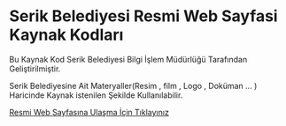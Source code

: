 # Serik Belediyesi Resmi Web Sayfasi Kaynak Kodları

<p>Bu Kaynak Kod Serik Belediyesi Bilgi İşlem Müdürlüğü Tarafından Geliştirilmiştir.</p>
<p>Serik Belediyesine Ait Materyaller(Resim , film , Logo , Doküman ... ) Haricinde Kaynak istenilen Şekilde Kullanılabilir.</p>

<a href="http://www.serik.bel.tr/">Resmi Web Sayfasına Ulaşma İçin Tıklayınız</a>

